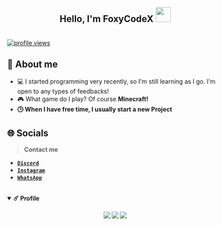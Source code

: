 <!-- Introduction -->
<div align="center">
  <h2>Hello, I'm FoxyCodeX <img src="https://images.app.goo.gl/roFpXFDpjiHCCB776" height="35px"></h2>
  </a>
  <br />
</div>

<div>  
  <a href="https://github.com/notbeer">
    <img src="https://komarev.com/ghpvc/?username=notbeer&label=Visitors" alt="profile views" />
  </a>
</div>

<!-- About -->
<h2>📌 About me</h2>

- 💻 I started programming very recently, so I'm still learning as I go. I'm open to any types of feedbacks!
- 🎮 What game do I play? Of course <b>Minecraft<b>!
- 🕒 When I have free time, I usually start a new Project

<!-- Socials -->
<h2>🌐 Socials</h2>

> Contact me

- [`Discord`](https://discordapp.com/users/847068651512922123/)
- [`Instagram`](https://instagram.com/im.foxycodex)
- [`WhatsApp`](https://wa.me/message/Z4XTRC3UZEUQI1)

<!-- Profile -->
<br />
<details open="open">
  <summary><b>☄️ Profile</b></summary>
  <br />  
  <div align="center">
    <img src="http://github-readme-streak-stats.herokuapp.com?user=FoxyCodeX&theme=material-palenight&hide_border=true" />
    <img src="https://github-readme-stats.vercel.app/api?username=FoxyCodeX&hide_border=true&hide_title=true&count_private=true&include_all_commits=true&show_icons=true&theme=material-palenight" />
    <img src="https://activity-graph.herokuapp.com/graph?username=FoxyCodeX&bg_color=292d3e&color=a6accd&line=c792ea&point=89ddff&hide_border=true" />
  </div>
</details>
